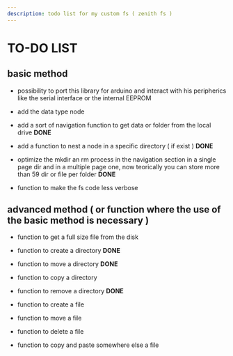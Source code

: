 ```yaml
---
description: todo list for my custom fs ( zenith fs )
---
```


# TO-DO LIST

## basic method


- possibility to port this library for arduino and interact with his peripherics like the serial interface or the internal EEPROM

- add the data type node

- add a sort of navigation function to get data or folder from the local drive <strong>DONE</strong>

- add a function to nest a node in a specific directory ( if exist ) <strong>DONE</strong>

- optimize the mkdir an rm process in the navigation section in a single page dir and in a multiple page one, now teorically you can store more than 59 dir or file per folder <strong>DONE</strong>

- function to make the fs code less verbose

## advanced method ( or function where the use of the basic method is necessary )

- function to get a full size file from the disk

- function to create a directory <strong>DONE</strong>

- function to move a directory <strong>DONE</strong> 

- function to copy a directory 

- function to remove a directory <strong>DONE</strong> 

- function to create a file

- function to move a file

- function to delete a file

- function to copy and paste somewhere else a file 

